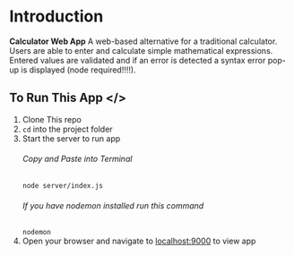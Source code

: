 # Introduction

**Calculator Web App** A web-based alternative for a traditional calculator. Users are able to enter and calculate simple mathematical expressions. Entered values are validated and if an error is detected a syntax error pop-up is displayed (node required!!!!).

## To Run This App </>

1. Clone This repo
2. `cd` into the project folder
3. Start the server to run app
   ###### Copy and Paste into Terminal
   `node server/index.js`
   ###### If you have nodemon installed run this command
   `nodemon`
4. Open your browser and navigate to [localhost:9000](http://localhost:9000) to view app
